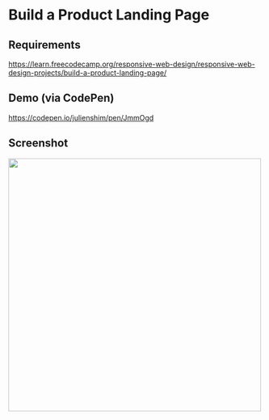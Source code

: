 # Build a Product Landing Page

## Requirements

https://learn.freecodecamp.org/responsive-web-design/responsive-web-design-projects/build-a-product-landing-page/

## Demo (via CodePen)

https://codepen.io/julienshim/pen/JmmOgd

## Screenshot

<img src="https://raw.githubusercontent.com/julienshim/freeCodeCamp/master/Responsive%20Web%20Design%20Projects/Product%20Landing%20Page/assets/demo.gif" width="500"/>
